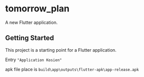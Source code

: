 # tomorrow_plan

A new Flutter application.

## Getting Started

This project is a starting point for a Flutter application.

Entry `"Application Kosien"`

apk file place is `build\app\outputs\flutter-apk\app-release.apk`

